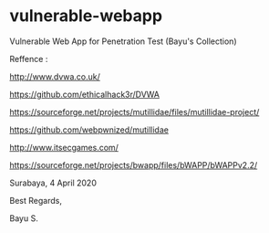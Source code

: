 # vulnerable-webapp
Vulnerable Web App for Penetration Test (Bayu's Collection)

Reffence :

http://www.dvwa.co.uk/

https://github.com/ethicalhack3r/DVWA

https://sourceforge.net/projects/mutillidae/files/mutillidae-project/

https://github.com/webpwnized/mutillidae

http://www.itsecgames.com/

https://sourceforge.net/projects/bwapp/files/bWAPP/bWAPPv2.2/


Surabaya, 4 April 2020

Best Regards,

Bayu S.
